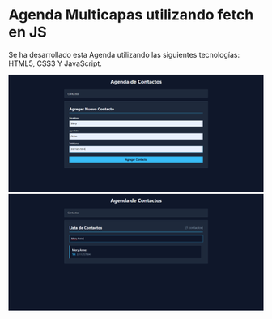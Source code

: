 # Agenda Multicapas utilizando fetch en JS

Se ha desarrollado esta Agenda utilizando las siguientes tecnologías:
HTML5, CSS3 Y JavaScript.

![Imagen con la creacion del nuevo contacto](img/img1.png)
![Imagen confirmando que se agregó](img/img2.png)